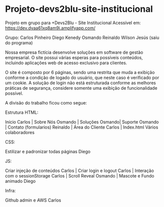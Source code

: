 # Projeto-devs2blu-site-institucional
Projeto em grupo para +Devs2Blu - Site Institucional
Acessível em: https://dev.dyaa61xq8am9i.amplifyapp.com/

Grupo:
    Carlos Pinheiro
    Diego Kenedy
    Osmando 
    Reinaldo
    Wilson Jesús (saiu do programa)

Nossa empresa fictícia desenvolve soluções em software de gestão empresarial. O site possui várias esperas para possíveis conteúdos, incluindo aplicações web de acesso exclusivo para clientes.

O site é composto por 6 páginas, sendo uma restrita que muda a exibição conforme a condição de logado do usuário, que neste caso é verificado por um cookie. A solução de login não está estruturada conforme as melhores práticas de segurança, considere somente uma exibição de funcionalidade possível.

A divisão do trabalho ficou como segue:

Estrutura HTML:

Início Carlos | Sobre Nós Osmando | Soluções Osmando| Suporte Osmando | Contato (formularios) Reinaldo | Área do Cliente Carlos | Index.html Vários colaboradores

CSS:

Estilizar e padronizar todas páginas Diego

JS:

Criar injeção de conteúdos Carlos | Criar login e logout Carlos | Interação com o sessionStorage Carlos | Scroll Reveal Osmando | Mascote e Fundo animado Diego

Infra:

Github admin e AWS Carlos